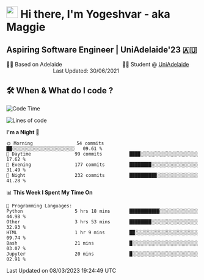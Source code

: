 <h1><img src="https://emojis.slackmojis.com/emojis/images/1531849430/4246/blob-sunglasses.gif?1531849430" width="30"/> Hi there, I'm Yogeshvar - aka Maggie</h1>

## Aspiring Software Engineer | UniAdelaide'23 🇦🇺  
🏂🏻  Based on Adelaide &nbsp;&nbsp;&nbsp;&nbsp;&nbsp;&nbsp;&nbsp;&nbsp;&nbsp;&nbsp;&nbsp;&nbsp;&nbsp;&nbsp;&nbsp;&nbsp;&nbsp;&nbsp;&nbsp;&nbsp;&nbsp;&nbsp;&nbsp;&nbsp;&nbsp;&nbsp;&nbsp;&nbsp;&nbsp;&nbsp;&nbsp;&nbsp;&nbsp;&nbsp;&nbsp;&nbsp;&nbsp;&nbsp;&nbsp;👨‍💻 Student @ [UniAdelaide](https://www.adelaide.edu.au)   &nbsp;&nbsp;&nbsp;&nbsp;&nbsp;&nbsp;&nbsp;&nbsp;&nbsp;&nbsp;&nbsp;&nbsp;&nbsp;&nbsp;&nbsp;&nbsp;&nbsp;&nbsp;&nbsp;&nbsp;&nbsp;&nbsp;&nbsp;&nbsp;&nbsp;&nbsp;&nbsp;&nbsp;&nbsp;&nbsp;&nbsp;Last Updated: 30/06/2021

## 🛠 When & What do I code ?  

<!--START_SECTION:waka-->
![Code Time](http://img.shields.io/badge/Code%20Time-1%2C979%20hrs%2010%20mins-blue)

![Lines of code](https://img.shields.io/badge/From%20Hello%20World%20I%27ve%20Written-3.3%20million%20lines%20of%20code-blue)

**I'm a Night 🦉** 

```text
🌞 Morning                54 commits          ██░░░░░░░░░░░░░░░░░░░░░░░   09.61 % 
🌆 Daytime                99 commits          ████░░░░░░░░░░░░░░░░░░░░░   17.62 % 
🌃 Evening                177 commits         ████████░░░░░░░░░░░░░░░░░   31.49 % 
🌙 Night                  232 commits         ██████████░░░░░░░░░░░░░░░   41.28 % 
```


📊 **This Week I Spent My Time On** 

```text
💬 Programming Languages: 
Python                   5 hrs 18 mins       ███████████░░░░░░░░░░░░░░   44.98 % 
Other                    3 hrs 53 mins       ████████░░░░░░░░░░░░░░░░░   32.93 % 
HTML                     1 hr 9 mins         ██░░░░░░░░░░░░░░░░░░░░░░░   09.74 % 
Bash                     21 mins             █░░░░░░░░░░░░░░░░░░░░░░░░   03.07 % 
Jupyter                  20 mins             █░░░░░░░░░░░░░░░░░░░░░░░░   02.91 % 
```


 Last Updated on 08/03/2023 19:24:49 UTC
<!--END_SECTION:waka-->
